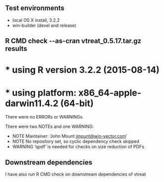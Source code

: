 ## Test environments
* local OS X install, 3.2.2
* win-builder (devel and release)

## R CMD check --as-cran vtreat_0.5.17.tar.gz results
# * using R version 3.2.2 (2015-08-14)
# * using platform: x86_64-apple-darwin11.4.2 (64-bit)
There were no ERRORs or WARNINGs. 

There were two NOTEs and one WARNING:

* NOTE Maintainer: ‘John Mount <jmount@win-vector.com>’
* NOTE No repository set, so cyclic dependency check skipped
* WARNING ‘qpdf’ is needed for checks on size reduction of PDFs


## Downstream dependencies
I have also run R CMD check on downstream dependencies of vtreat
